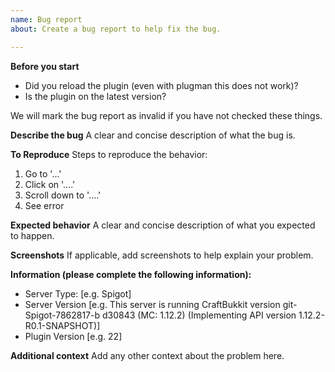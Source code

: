 ```yaml
---
name: Bug report
about: Create a bug report to help fix the bug.

---
```


**Before you start**
- Did you reload the plugin (even with plugman this does not work)?
- Is the plugin on the latest version?

We will mark the bug report as invalid if you have not checked these things.

**Describe the bug**
A clear and concise description of what the bug is.

**To Reproduce**
Steps to reproduce the behavior:
1. Go to '...'
2. Click on '....'
3. Scroll down to '....'
4. See error

**Expected behavior**
A clear and concise description of what you expected to happen.

**Screenshots**
If applicable, add screenshots to help explain your problem.

**Information (please complete the following information):**
 - Server Type: [e.g. Spigot]
 - Server Version [e.g. This server is running CraftBukkit version git-Spigot-7862817-b
d30843 (MC: 1.12.2) (Implementing API version 1.12.2-R0.1-SNAPSHOT)]
 - Plugin Version [e.g. 22]

**Additional context**
Add any other context about the problem here.
